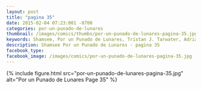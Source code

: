 ```yaml
---
layout: post
title: "pagina 35"
date: 2015-02-04 07:23:001 -0700
categories: por-un-punado-de-lunares
thumbnail: /images/comics/thumbs/por-un-punado-de-lunares-pagina-35.jpg
keywords: Shamsee, Por un Punado de Lunares, Tristan J. Tarwater, Adrian Ricker
description: Shamsee Por un Punado de Lunares - pagina 35
facebook_type: 
facebook_image: /images/comics/por-un-punado-de-lunares-pagina-35.jpg
---
```

{% include figure.html src="por-un-punado-de-lunares-pagina-35.jpg" alt="Por un Punado de Lunares Page 35" %}